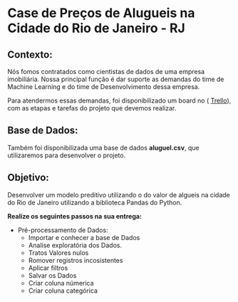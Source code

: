 # Case de Preços de Alugueis na Cidade do Rio de Janeiro - RJ 

## Contexto:

Nós fomos contratados como cientistas de dados de uma empresa imobiliária. Nossa principal função é dar suporte as demandas do time de Machine Learning e do time de Desenvolvimento dessa empresa.

Para atendermos essas demandas, foi disponibilizado um board no ( <a href="https://trello.com/b/YOzNZlIl/projeto-preco-de-aluguel" target="_blank">Trello</a>), com as etapas e tarefas do projeto que devemos realizar. 

## Base de Dados:

Também foi disponibilizada uma base de dados **aluguel.csv**, que utilizaremos para desenvolver o projeto.

## Objetivo:

Desenvolver um modelo preditivo utilizando o do valor de algueis na cidade do Rio de Janeiro utilizando a biblioteca Pandas do Python.

**Realize os seguintes passos na sua entrega:**

- Pré-processamento de Dados:
  - Importar e conhecer a base de Dados
  - Analise exploratória dos Dados.
  - Tratos Valores nulos
  - Romover registros incosistentes
  - Aplicar filtros
  - Salvar os Dados
  - Criar coluna númerica
  - Criar coluna categórica
 